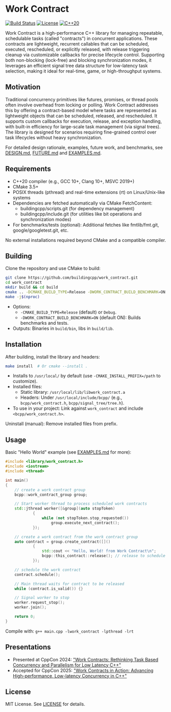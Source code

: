# Work Contract

[![Build Status](https://img.shields.io/badge/build-passing-brightgreen.svg)](https://github.com/buildingcpp/work_contract/actions) [![License](https://img.shields.io/badge/license-MIT-blue.svg)](LICENSE) [![C++20](https://img.shields.io/badge/C%2B%2B-20-blue)](https://en.cppreference.com/w/cpp/20)

Work Contract is a high-performance C++ library for managing repeatable, schedulable tasks (called "contracts") in concurrent applications. These contracts are lightweight, recurrent callables that can be scheduled, executed, rescheduled, or explicitly released, with release triggering cleanup via customizable callbacks for precise lifecycle control. Supporting both non-blocking (lock-free) and blocking synchronization modes, it leverages an efficient signal tree data structure for low-latency task selection, making it ideal for real-time, game, or high-throughput systems.

## Motivation

Traditional concurrency primitives like futures, promises, or thread pools often involve overhead from locking or polling. Work Contract addresses this by offering a contract-based model where tasks are represented as lightweight objects that can be scheduled, released, and rescheduled. It supports custom callbacks for execution, release, and exception handling, with built-in efficiency for large-scale task management (via signal trees). The library is designed for scenarios requiring fine-grained control over task lifecycles without heavy synchronization.

For detailed design rationale, examples, future work, and benchmarks, see [DESIGN.md](DESIGN.md), [FUTURE.md](FUTURE.md) and [EXAMPLES.md](EXAMPLES.md).

## Requirements

- C++20 compiler (e.g., GCC 10+, Clang 10+, MSVC 2019+)
- CMake 3.5+
- POSIX threads (pthread) and real-time extensions (rt) on Linux/Unix-like systems
- Dependencies are fetched automatically via CMake FetchContent:
  - buildingcpp/scripts.git (for dependency management)
  - buildingcpp/include.git (for utilities like bit operations and synchronization modes)
- For benchmarks/tests (optional): Additional fetches like fmtlib/fmt.git, google/googletest.git, etc.

No external installations required beyond CMake and a compatible compiler.

## Building

Clone the repository and use CMake to build:

```bash
git clone https://github.com/buildingcpp/work_contract.git
cd work_contract
mkdir build && cd build
cmake .. -DCMAKE_BUILD_TYPE=Release -DWORK_CONTRACT_BUILD_BENCHMARK=ON  # Optional: Enable benchmarks
make -j$(nproc)
```

- Options:
  - `-CMAKE_BUILD_TYPE=Release` (default) or `Debug`.
  - `-DWORK_CONTRACT_BUILD_BENCHMARK=ON` (default ON): Builds benchmarks and tests.
- Outputs: Binaries in `build/bin`, libs in `build/lib`.

## Installation

After building, install the library and headers:

```bash
make install  # Or cmake --install .
```

- Installs to `/usr/local/` by default (use `-CMAKE_INSTALL_PREFIX=/path` to customize).
- Installed files:
  - Static library: `/usr/local/lib/libwork_contract.a`
  - Headers: Under `/usr/local/include/bcpp/` (e.g., `bcpp/work_contract.h`, `bcpp/signal_tree/tree.h`).
- To use in your project: Link against `work_contract` and include `<bcpp/work_contract.h>`.

Uninstall (manual): Remove installed files from prefix.

## Usage

Basic "Hello World" example (see [EXAMPLES.md](EXAMPLES.md) for more):

```cpp
#include <library/work_contract.h>
#include <iostream>
#include <thread>

int main() 
{
	// create a work contract group
	bcpp::work_contract_group group;

	// Start worker thread to process scheduled work contracts
	std::jthread worker([&group](auto stopToken) 
			{
				while (not stopToken.stop_requested())
					group.execute_next_contract();
			});

	// create a work contract from the work contract group
	auto contract = group.create_contract([]() 
			{
				std::cout << "Hello, World! from Work Contract\n";
				bcpp::this_contract::release(); // release to schedule async destruction of this contract
			});

	// schedule the work contract
	contract.schedule();

	// Main thread waits for contract to be released
	while (contract.is_valid()) {}

	// Signal worker to stop
	worker.request_stop();
	worker.join();

	return 0;
}
```

Compile with: `g++ main.cpp -lwork_contract -lpthread -lrt`

## Presentations

- Presented at CppCon 2024: ["Work Contracts: Rethinking Task Based Concurrency and Parallelism for Low Latency C++"](https://cppcon.org/cppcon-2024-program/)
- Accepted for CppCon 2025: ["Work Contracts in Action: Advancing High-performance, Low-latency Concurrency in C++"](https://cppcon.org)

## License

MIT License. See [LICENSE](LICENSE) for details.